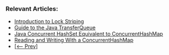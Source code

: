 ### Relevant Articles:

- [Introduction to Lock Striping](https://www.baeldung.com/java-lock-stripping)
- [Guide to the Java TransferQueue](http://www.baeldung.com/java-transfer-queue)
- [Java Concurrent HashSet Equivalent to ConcurrentHashMap](https://www.baeldung.com/java-concurrent-hashset-concurrenthashmap)
- [Reading and Writing With a ConcurrentHashMap](https://www.baeldung.com/concurrenthashmap-reading-and-writing)
- [[<-- Prev]](/core-java-modules/core-java-concurrency-collections)
